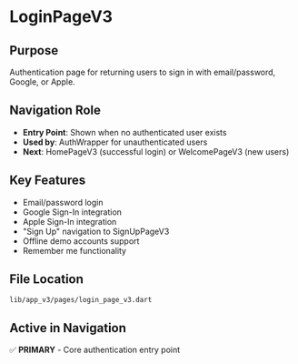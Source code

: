 # LoginPageV3

## Purpose
Authentication page for returning users to sign in with email/password, Google, or Apple.

## Navigation Role
- **Entry Point**: Shown when no authenticated user exists
- **Used by**: AuthWrapper for unauthenticated users
- **Next**: HomePageV3 (successful login) or WelcomePageV3 (new users)

## Key Features
- Email/password login
- Google Sign-In integration
- Apple Sign-In integration
- "Sign Up" navigation to SignUpPageV3
- Offline demo accounts support
- Remember me functionality

## File Location
`lib/app_v3/pages/login_page_v3.dart`

## Active in Navigation
✅ **PRIMARY** - Core authentication entry point